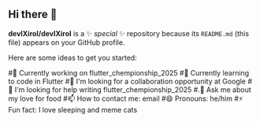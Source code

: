## Hi there 👋

**devIXiroI/devIXiroI** is a ✨ _special_ ✨ repository because its `README.md` (this file) appears on your GitHub profile.

Here are some ideas to get you started:

#🔭 Currently working on flutter_chempionship_2025
#🌱 Currently learning to code in Flutter
#👯 I'm looking for a collaboration opportunity at Google
#🤔 I'm looking for help writing flutter_chempionship_2025
#.💬 Ask me about my love for food
#📫 How to contact me: email
#😄 Pronouns: he/him
#⚡ Fun fact: I love sleeping and meme cats
